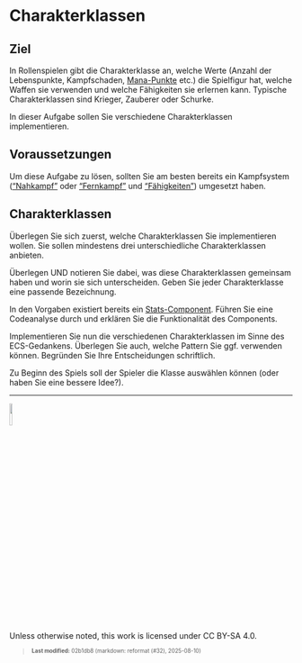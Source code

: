 # Charakterklassen

## Ziel

In Rollenspielen gibt die Charakterklasse an, welche Werte (Anzahl der
Lebenspunkte, Kampfschaden,
[Mana-Punkte](https://de.wikipedia.org/wiki/Mana_(Spiele)) etc.) die
Spielfigur hat, welche Waffen sie verwenden und welche Fähigkeiten sie
erlernen kann. Typische Charakterklassen sind Krieger, Zauberer oder
Schurke.

In dieser Aufgabe sollen Sie verschiedene Charakterklassen
implementieren.

## Voraussetzungen

Um diese Aufgabe zu lösen, sollten Sie am besten bereits ein Kampfsystem
([“Nahkampf”](../group_monster/tasknpc-nahkampf.md) oder
[“Fernkampf”](../group_monster/tasknpc-fernkampf.md) und
[“Fähigkeiten”](taskbasic-skills.md)) umgesetzt haben.

## Charakterklassen

Überlegen Sie sich zuerst, welche Charakterklassen Sie implementieren
wollen. Sie sollen mindestens drei unterschiedliche Charakterklassen
anbieten.

Überlegen UND notieren Sie dabei, was diese Charakterklassen gemeinsam
haben und worin sie sich unterscheiden. Geben Sie jeder Charakterklasse
eine passende Bezeichnung.

In den Vorgaben existiert bereits ein
[Stats-Component](https://github.com/Dungeon-CampusMinden/Dungeon/blob/master/dungeon/src/contrib/entities/EntityFactory.java).
Führen Sie eine Codeanalyse durch und erklären Sie die Funktionalität
des Components.

Implementieren Sie nun die verschiedenen Charakterklassen im Sinne des
ECS-Gedankens. Überlegen Sie auch, welche Pattern Sie ggf. verwenden
können. Begründen Sie Ihre Entscheidungen schriftlich.

Zu Beginn des Spiels soll der Spieler die Klasse auswählen können (oder
haben Sie eine bessere Idee?).

------------------------------------------------------------------------

<img src="https://licensebuttons.net/l/by-sa/4.0/88x31.png" width="10%">

Unless otherwise noted, this work is licensed under CC BY-SA 4.0.

<blockquote><p><sup><sub><strong>Last modified:</strong> 02b1db8 (markdown: reformat (#32), 2025-08-10)<br></sub></sup></p></blockquote>
